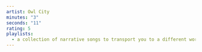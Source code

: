 ```yaml
---
artist: Owl City
minutes: "3"
seconds: "11"
rating: 5
playlists:
  - a collection of narrative songs to transport you to a different world
---
```

